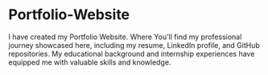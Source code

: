 # Portfolio-Website
I have created my Portfolio Website. Where You'll find my professional journey showcased here, including my resume, LinkedIn profile, and GitHub repositories. My educational background and internship experiences have equipped me with valuable skills and knowledge.

